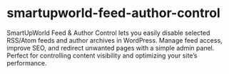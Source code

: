 # smartupworld-feed-author-control
SmartUpWorld Feed &amp; Author Control lets you easily disable selected RSS/Atom feeds and author archives in WordPress. Manage feed access, improve SEO, and redirect unwanted pages with a simple admin panel. Perfect for controlling content visibility and optimizing your site’s performance.
